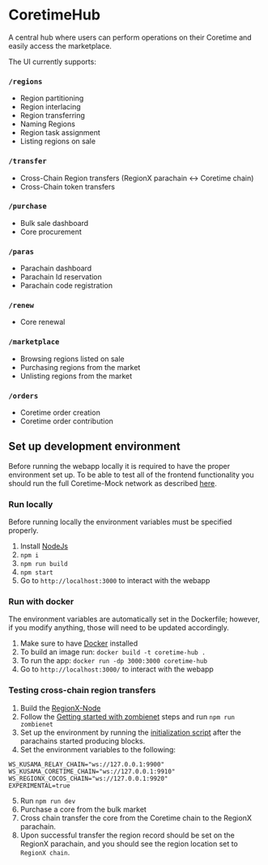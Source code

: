 # CoretimeHub

A central hub where users can perform operations on their Coretime and easily access the marketplace.

The UI currently supports:

### `/regions`
- Region partitioning
- Region interlacing
- Region transferring
- Naming Regions
- Region task assignment
- Listing regions on sale

### `/transfer`
- Cross-Chain Region transfers (RegionX parachain <-> Coretime chain)
- Cross-Chain token transfers

### `/purchase`
- Bulk sale dashboard
- Core procurement

### `/paras`
- Parachain dashboard
- Parachain Id reservation
- Parachain code registration

### `/renew`
- Core renewal

### `/marketplace`
- Browsing regions listed on sale
- Purchasing regions from the market
- Unlisting regions from the market

### `/orders`
- Coretime order creation
- Coretime order contribution

## Set up development environment

Before running the webapp locally it is required to have the proper environment set up. To be able to test all of the frontend functionality you should run the full Coretime-Mock network as described [here](https://github.com/RegionX-Labs/Coretime-Mock?tab=readme-ov-file#getting-started-with-zombienet).

### Run locally

Before running locally the environment variables must be specified properly.

1.  Install [NodeJs](https://nodejs.org/en/download)
2.  `npm i`
3.  `npm run build`
4.  `npm start`
5.  Go to `http://localhost:3000` to interact with the webapp

### Run with docker

The environment variables are automatically set in the Dockerfile; however, if you modify anything, those will need to be updated accordingly.

1. Make sure to have [Docker](https://docs.docker.com/get-docker/) installed
2. To build an image run: `docker build -t coretime-hub .`
3. To run the app: `docker run -dp 3000:3000 coretime-hub`
4. Go to `http://localhost:3000/` to interact with the webapp

### Testing cross-chain region transfers

1. Build the [RegionX-Node](https://github.com/RegionX-Labs/RegionX-Node)
2. Follow the [Getting started with zombienet](https://github.com/RegionX-Labs/Coretime-Mock?tab=readme-ov-file#getting-started-with-zombienet) steps and run `npm run zombienet`
3. Set up the environment by running the [initialization script](https://github.com/RegionX-Labs/Coretime-Mock?tab=readme-ov-file#example-setting-up-the-full-environment) after the parachains started producing blocks.
4. Set the environment variables to the following:

```.env
WS_KUSAMA_RELAY_CHAIN="ws://127.0.0.1:9900"
WS_KUSAMA_CORETIME_CHAIN="ws://127.0.0.1:9910"
WS_REGIONX_COCOS_CHAIN="ws://127.0.0.1:9920"
EXPERIMENTAL=true
```

5. Run `npm run dev`
6. Purchase a core from the bulk market
7. Cross chain transfer the core from the Coretime chain to the RegionX parachain.
8. Upon successful transfer the region record should be set on the RegionX parachain, and you should see the region location set to `RegionX chain`.
